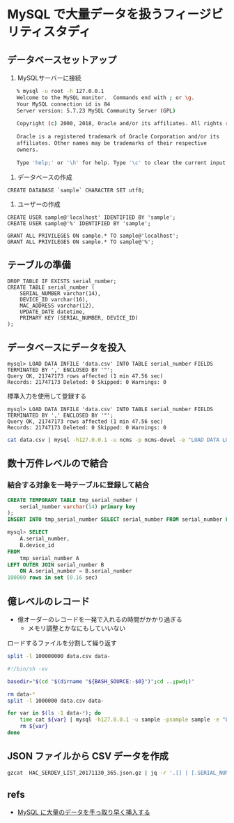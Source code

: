 # MySQL で大量データを扱うフィージビリティスタディ


## データベースセットアップ

1. MySQLサーバーに接続

```bash
   % mysql -u root -h 127.0.0.1   
   Welcome to the MySQL monitor.  Commands end with ; or \g.
   Your MySQL connection id is 84
   Server version: 5.7.23 MySQL Community Server (GPL)
   
   Copyright (c) 2000, 2018, Oracle and/or its affiliates. All rights reserved.
   
   Oracle is a registered trademark of Oracle Corporation and/or its
   affiliates. Other names may be trademarks of their respective
   owners.
   
   Type 'help;' or '\h' for help. Type '\c' to clear the current input statement.
```
  
1. データベースの作成

```mysql
CREATE DATABASE `sample` CHARACTER SET utf8;
```

1. ユーザーの作成

```mysql
CREATE USER sample@'localhost' IDENTIFIED BY 'sample';
CREATE USER sample@'%' IDENTIFIED BY 'sample';
 
GRANT ALL PRIVILEGES ON sample.* TO sample@'localhost';
GRANT ALL PRIVILEGES ON sample.* TO sample@'%';
```

## テーブルの準備

```mysql
DROP TABLE IF EXISTS serial_number;
CREATE TABLE serial_number (
    SERIAL_NUMBER varchar(14),
    DEVICE_ID varchar(16),
    MAC_ADDRESS varchar(12),
    UPDATE_DATE datetime,
    PRIMARY KEY (SERIAL_NUMBER, DEVICE_ID)
);
```

## データベースにデータを投入

```mysql
mysql> LOAD DATA INFILE 'data.csv' INTO TABLE serial_number FIELDS TERMINATED BY ',' ENCLOSED BY '"';
Query OK, 21747173 rows affected (1 min 47.56 sec)
Records: 21747173 Deleted: 0 Skipped: 0 Warnings: 0
```

標準入力を使用して登録する

```mysql
mysql> LOAD DATA INFILE 'data.csv' INTO TABLE serial_number FIELDS TERMINATED BY ',' ENCLOSED BY '"';
Query OK, 21747173 rows affected (1 min 47.56 sec)
Records: 21747173 Deleted: 0 Skipped: 0 Warnings: 0
```

```bash
cat data.csv | mysql -h127.0.0.1 -u ncms -p ncms-devel -e "LOAD DATA LOCAL INFILE  '/dev/stdin'  INTO TABLE serial_number FIELDS TERMINATED BY ',' ENCLOSED BY '\"';"
```

## 数十万件レベルので結合

### 結合する対象を一時テーブルに登録して結合

```sql
CREATE TEMPORARY TABLE tmp_serial_number (
    serial_number varchar(14) primary key
);
INSERT INTO tmp_serial_number SELECT serial_number FROM serial_number LIMIT 100000;
```

```sql
mysql> SELECT
    A.serial_number,
    B.device_id
FROM
    tmp_serial_number A
LEFT OUTER JOIN serial_number B
    ON A.serial_number = B.serial_number
100000 rows in set (0.16 sec)
```

## 億レベルのレコード

- 億オーダーのレコードを一発で入れるの時間がかかり過ぎる
  - メモリ調整とかなにもしていいない

ロードするファイルを分割して繰り返す

```bash
split -l 100000000 data.csv data-
```

```sh
#!/bin/sh -xv

basedir="$(cd "$(dirname "${BASH_SOURCE:-$0}")";cd ..;pwd;)"

rm data-*
split -l 1000000 data.csv data-

for var in $(ls -1 data-*); do
    time cat ${var} | mysql -h127.0.0.1 -u sample -psample sample -e "LOAD DATA LOCAL INFILE  '/dev/stdin'  INTO TABLE serial_number FIELDS TERMINATED BY ',' ENCLOSED BY '\"';"
    rm ${var}
done
```

## JSON ファイルから CSV データを作成

```bash
gzcat  HAC_SERDEV_LIST_20171130_365.json.gz | jq -r '.[] | [.SERIAL_NUMBER, .DEVICE_ID, .MAC_ADDRESS, .UPDATE_DATE] | @csv' > HAC_SERDEV_LIST_20171130_365.csv
```

## refs

- [MySQL に大量のデータを手っ取り早く挿入する](https://qiita.com/ngyuki/items/0e7886fe9e59cf37a974)